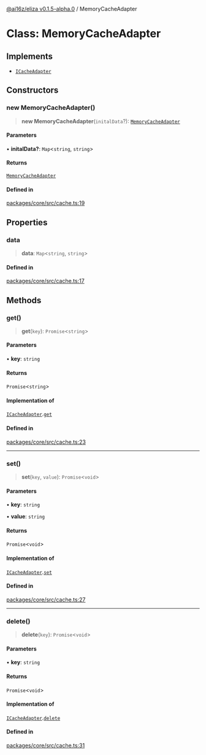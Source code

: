 [@ai16z/eliza v0.1.5-alpha.0](../index.md) / MemoryCacheAdapter

# Class: MemoryCacheAdapter

## Implements

- [`ICacheAdapter`](../interfaces/ICacheAdapter.md)

## Constructors

### new MemoryCacheAdapter()

> **new MemoryCacheAdapter**(`initalData`?): [`MemoryCacheAdapter`](MemoryCacheAdapter.md)

#### Parameters

• **initalData?**: `Map`\<`string`, `string`\>

#### Returns

[`MemoryCacheAdapter`](MemoryCacheAdapter.md)

#### Defined in

[packages/core/src/cache.ts:19](https://github.com/dbm87tech/eliza-tb/blob/main/packages/core/src/cache.ts#L19)

## Properties

### data

> **data**: `Map`\<`string`, `string`\>

#### Defined in

[packages/core/src/cache.ts:17](https://github.com/dbm87tech/eliza-tb/blob/main/packages/core/src/cache.ts#L17)

## Methods

### get()

> **get**(`key`): `Promise`\<`string`\>

#### Parameters

• **key**: `string`

#### Returns

`Promise`\<`string`\>

#### Implementation of

[`ICacheAdapter`](../interfaces/ICacheAdapter.md).[`get`](../interfaces/ICacheAdapter.md#get)

#### Defined in

[packages/core/src/cache.ts:23](https://github.com/dbm87tech/eliza-tb/blob/main/packages/core/src/cache.ts#L23)

***

### set()

> **set**(`key`, `value`): `Promise`\<`void`\>

#### Parameters

• **key**: `string`

• **value**: `string`

#### Returns

`Promise`\<`void`\>

#### Implementation of

[`ICacheAdapter`](../interfaces/ICacheAdapter.md).[`set`](../interfaces/ICacheAdapter.md#set)

#### Defined in

[packages/core/src/cache.ts:27](https://github.com/dbm87tech/eliza-tb/blob/main/packages/core/src/cache.ts#L27)

***

### delete()

> **delete**(`key`): `Promise`\<`void`\>

#### Parameters

• **key**: `string`

#### Returns

`Promise`\<`void`\>

#### Implementation of

[`ICacheAdapter`](../interfaces/ICacheAdapter.md).[`delete`](../interfaces/ICacheAdapter.md#delete)

#### Defined in

[packages/core/src/cache.ts:31](https://github.com/dbm87tech/eliza-tb/blob/main/packages/core/src/cache.ts#L31)
